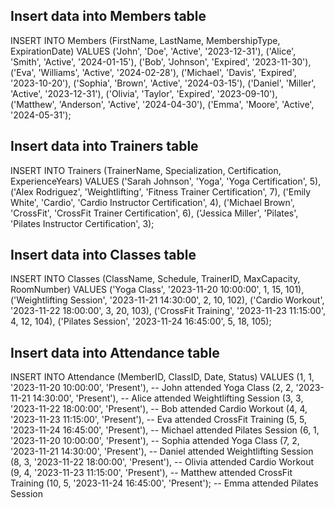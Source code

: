 
## Insert data into Members table
INSERT INTO Members (FirstName, LastName, MembershipType, ExpirationDate)
VALUES
    ('John', 'Doe', 'Active', '2023-12-31'),
    ('Alice', 'Smith', 'Active', '2024-01-15'),
    ('Bob', 'Johnson', 'Expired', '2023-11-30'),
    ('Eva', 'Williams', 'Active', '2024-02-28'),
    ('Michael', 'Davis', 'Expired', '2023-10-20'),
    ('Sophia', 'Brown', 'Active', '2024-03-15'),
    ('Daniel', 'Miller', 'Active', '2023-12-31'),
    ('Olivia', 'Taylor', 'Expired', '2023-09-10'),
    ('Matthew', 'Anderson', 'Active', '2024-04-30'),
    ('Emma', 'Moore', 'Active', '2024-05-31');


## Insert data into Trainers table
INSERT INTO Trainers (TrainerName, Specialization, Certification, ExperienceYears)
VALUES
    ('Sarah Johnson', 'Yoga', 'Yoga Certification', 5),
    ('Alex Rodriguez', 'Weightlifting', 'Fitness Trainer Certification', 7),
    ('Emily White', 'Cardio', 'Cardio Instructor Certification', 4),
    ('Michael Brown', 'CrossFit', 'CrossFit Trainer Certification', 6),
    ('Jessica Miller', 'Pilates', 'Pilates Instructor Certification', 3);



## Insert data into Classes table
INSERT INTO Classes (ClassName, Schedule, TrainerID, MaxCapacity, RoomNumber)
VALUES
    ('Yoga Class', '2023-11-20 10:00:00', 1, 15, 101),
    ('Weightlifting Session', '2023-11-21 14:30:00', 2, 10, 102),
    ('Cardio Workout', '2023-11-22 18:00:00', 3, 20, 103),
    ('CrossFit Training', '2023-11-23 11:15:00', 4, 12, 104),
    ('Pilates Session', '2023-11-24 16:45:00', 5, 18, 105);
	


## Insert data into Attendance table
INSERT INTO Attendance (MemberID, ClassID, Date, Status)
VALUES
    (1, 1, '2023-11-20 10:00:00', 'Present'),  -- John attended Yoga Class
    (2, 2, '2023-11-21 14:30:00', 'Present'),  -- Alice attended Weightlifting Session
    (3, 3, '2023-11-22 18:00:00', 'Present'),  -- Bob attended Cardio Workout
    (4, 4, '2023-11-23 11:15:00', 'Present'),  -- Eva attended CrossFit Training
    (5, 5, '2023-11-24 16:45:00', 'Present'),  -- Michael attended Pilates Session
    (6, 1, '2023-11-20 10:00:00', 'Present'),  -- Sophia attended Yoga Class
    (7, 2, '2023-11-21 14:30:00', 'Present'),  -- Daniel attended Weightlifting Session
    (8, 3, '2023-11-22 18:00:00', 'Present'),  -- Olivia attended Cardio Workout
    (9, 4, '2023-11-23 11:15:00', 'Present'),  -- Matthew attended CrossFit Training
    (10, 5, '2023-11-24 16:45:00', 'Present');  -- Emma attended Pilates Session

